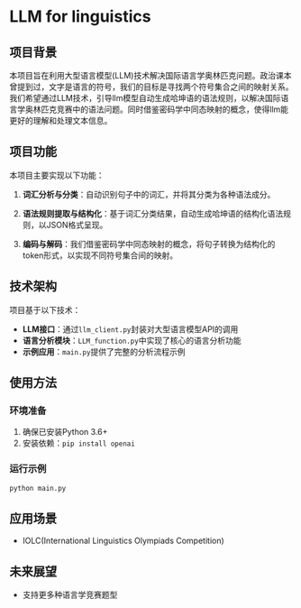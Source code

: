# LLM for linguistics

## 项目背景

本项目旨在利用大型语言模型(LLM)技术解决国际语言学奥林匹克问题。政治课本曾提到过，文字是语言的符号，我们的目标是寻找两个符号集合之间的映射关系。我们希望通过LLM技术，引导llm模型自动生成哈坤语的语法规则，以解决国际语言学奥林匹克竞赛中的语法问题。同时借鉴密码学中同态映射的概念，使得llm能更好的理解和处理文本信息。

## 项目功能

本项目主要实现以下功能：

1. **词汇分析与分类**：自动识别句子中的词汇，并将其分类为各种语法成分。

2. **语法规则提取与结构化**：基于词汇分类结果，自动生成哈坤语的结构化语法规则，以JSON格式呈现。

3. **编码与解码**：我们借鉴密码学中同态映射的概念，将句子转换为结构化的token形式，以实现不同符号集合间的映射。


## 技术架构

项目基于以下技术：

- **LLM接口**：通过`llm_client.py`封装对大型语言模型API的调用
- **语言分析模块**：`LLM_function.py`中实现了核心的语言分析功能
- **示例应用**：`main.py`提供了完整的分析流程示例

## 使用方法

### 环境准备

1. 确保已安装Python 3.6+
2. 安装依赖：`pip install openai`

### 运行示例

```bash
python main.py
```

## 应用场景

- IOLC(International Linguistics Olympiads Competition)

## 未来展望

- 支持更多种语言学竞赛题型
